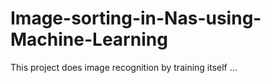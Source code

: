 # Image-sorting-in-Nas-using-Machine-Learning


This project does image recognition by training itself ...
